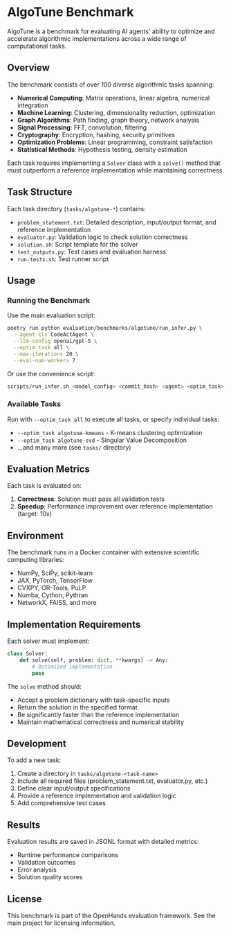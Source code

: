 # AlgoTune Benchmark

AlgoTune is a benchmark for evaluating AI agents' ability to optimize and accelerate algorithmic implementations across a wide range of computational tasks.

## Overview

The benchmark consists of over 100 diverse algorithmic tasks spanning:
- **Numerical Computing**: Matrix operations, linear algebra, numerical integration
- **Machine Learning**: Clustering, dimensionality reduction, optimization
- **Graph Algorithms**: Path finding, graph theory, network analysis
- **Signal Processing**: FFT, convolution, filtering
- **Cryptography**: Encryption, hashing, security primitives
- **Optimization Problems**: Linear programming, constraint satisfaction
- **Statistical Methods**: Hypothesis testing, density estimation

Each task requires implementing a `Solver` class with a `solve()` method that must outperform a reference implementation while maintaining correctness.

## Task Structure

Each task directory (`tasks/algotune-*`) contains:
- `problem_statement.txt`: Detailed description, input/output format, and reference implementation
- `evaluator.py`: Validation logic to check solution correctness
- `solution.sh`: Script template for the solver
- `test_outputs.py`: Test cases and evaluation harness
- `run-tests.sh`: Test runner script

## Usage

### Running the Benchmark

Use the main evaluation script:

```bash
poetry run python evaluation/benchmarks/algotune/run_infer.py \
  --agent-cls CodeActAgent \
  --llm-config openai/gpt-5 \
  --optim_task all \
  --max-iterations 20 \
  --eval-num-workers 7
```

Or use the convenience script:

```bash
scripts/run_infer.sh <model_config> <commit_hash> <agent> <optim_task> <max_iter> <num_workers>
```

### Available Tasks

Run with `--optim_task all` to execute all tasks, or specify individual tasks:
- `--optim_task algotune-kmeans` - K-means clustering optimization
- `--optim_task algotune-svd` - Singular Value Decomposition
- ...and many more (see `tasks/` directory)

## Evaluation Metrics

Each task is evaluated on:
1. **Correctness**: Solution must pass all validation tests
2. **Speedup**: Performance improvement over reference implementation (target: 10x)

## Environment

The benchmark runs in a Docker container with extensive scientific computing libraries:
- NumPy, SciPy, scikit-learn
- JAX, PyTorch, TensorFlow
- CVXPY, OR-Tools, PuLP
- Numba, Cython, Pythran
- NetworkX, FAISS, and more

## Implementation Requirements

Each solver must implement:

```python
class Solver:
    def solve(self, problem: dict, **kwargs) -> Any:
        # Optimized implementation
        pass
```

The `solve` method should:
- Accept a problem dictionary with task-specific inputs
- Return the solution in the specified format
- Be significantly faster than the reference implementation
- Maintain mathematical correctness and numerical stability

## Development

To add a new task:
1. Create a directory in `tasks/algotune-<task-name>`
2. Include all required files (problem_statement.txt, evaluator.py, etc.)
3. Define clear input/output specifications
4. Provide a reference implementation and validation logic
5. Add comprehensive test cases

## Results

Evaluation results are saved in JSONL format with detailed metrics:
- Runtime performance comparisons
- Validation outcomes
- Error analysis
- Solution quality scores

## License

This benchmark is part of the OpenHands evaluation framework. See the main project for licensing information.

